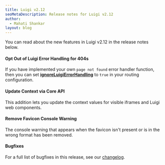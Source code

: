 ```yaml
---
title: Luigi v2.12
seoMetaDescription: Release notes for Luigi v2.12
author:
  - Mahati Shankar
layout: blog
---
```


You can read about the new features in Luigi v2.12 in the release notes below.

<!-- Excerpt -->


#### Opt Out of Luigi Error Handling for 404s

If you have implemented your own `page not found` error handler function, then you can set [**ignoreLuigiErrorHandling**](https://docs.luigi-project.io/docs/navigation-parameters-reference?section=pagenotfoundhandler) to `true` in your routing configuration.

#### Update Context via Core API

This addition lets you update the context values for visible iframes and Luigi web components.

#### Remove Favicon Console Warning

The console warning that appears when the favicon isn't present or is in the wrong format has been removed.




#### Bugfixes

For a full list of bugfixes in this release, see our [changelog](https://github.com/luigi-project/luigi/blob/main/CHANGELOG.md).